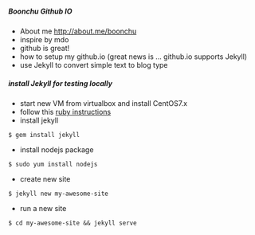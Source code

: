##### Boonchu Github IO

* About me http://about.me/boonchu
* inspire by mdo
* github is great!
* how to setup my github.io (great news is ... github.io supports Jekyll)
* use Jekyll to convert simple text to blog type

##### install Jekyll for testing locally
* start new VM from virtualbox and install CentOS7.x
* follow this [ruby instructions](https://github.com/boonchu/rubylab)
* install jekyll
```
$ gem install jekyll
```
* install nodejs package
```
$ sudo yum install nodejs 
```
* create new site
```
$ jekyll new my-awesome-site
```
* run a new site
```
$ cd my-awesome-site && jekyll serve
```
